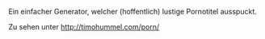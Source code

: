 Ein einfacher Generator, welcher (hoffentlich) lustige Pornotitel ausspuckt.

Zu sehen unter http://timohummel.com/porn/
